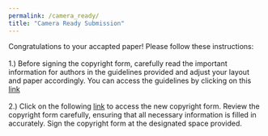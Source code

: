```yaml
---
permalink: /camera_ready/
title: "Camera Ready Submission"
---
```

Congratulations to your accapted paper! Please follow these instructions: 
<br> 
<br>
1.) Before signing the copyright form, carefully read the important information for authors in the guidelines provided and adjust your layout and paper accordingly. You can access the guidelines by clicking on this [link](https://github.com/mlcnworkshop/mlcnworkshop.github.io/blob/master/files/Springer_Instructions_for_Authors_of_Proceedings_CS.pdf)
<br>
<br>
2.) Click on the following [link](https://github.com/mlcnworkshop/mlcnworkshop.github.io/blob/master/files/MLCN2023_license_to_publish.docx) to access the new copyright form. Review the copyright form carefully, ensuring that all necessary information is filled in accurately. Sign the copyright form at the designated space provided.
<br>
